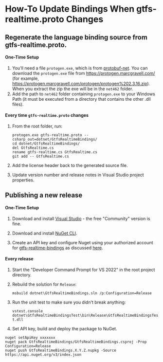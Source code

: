 # How-To Update Bindings When gtfs-realtime.proto Changes

## Regenerate the language binding source from gtfs-realtime.proto.

#### One-Time Setup

1. You'll need a file `protogen.exe`, which is from [protobuf-net](https://github.com/mgravell/protobuf-net). You can download the `protogen.exe` file from https://protogen.marcgravell.com/ (for example, https://protogen.marcgravell.com/protogen/protogen%202.3.16.zip).  When you extract the zip the exe will be in the `net462` folder.
1. Add the path to `net462` folder containing `protogen.exe` to your Windows Path (it must be executed from a directory that contains the other .dll files).

#### Every time `gtfs-realtime.proto` changes

1. From the root folder, run:

    ```
    protogen.exe gtfs-realtime.proto --csharp_out=dotnet/GtfsRealtimeBindings/
    cd dotnet/GtfsRealtimeBindings/
    del GtfsRealtime.cs
    rename gtfs-realtime.cs GtfsRealtime.cs 
    git add -- GtfsRealtime.cs
    ```

1. Add the license header back to the generated source file.

1. Update version number and release notes in Visual Studio project properties.

## Publishing a new release

#### One-Time Setup

1. Download and install [Visual Studio](https://visualstudio.microsoft.com/downloads/) - the free "Community" version is fine.

1. Download and install [NuGet CLI](https://docs.microsoft.com/en-us/nuget/tools/nuget-exe-cli-reference).

1. Create an API key and configure Nuget using your authorized account for [gtfs-realtime-bindings](https://www.nuget.org/packages/GtfsRealtimeBindings/) as discussed [here](https://docs.microsoft.com/en-us/nuget/create-packages/publish-a-package).

#### Every release

1. Start the "Developer Command Prompt for VS 2022" in the root project directory.

2. Rebuild the solution for `Release`:

    `msbuild dotnet\GtfsRealtimeBindings.sln /p:Configuration=Release`

3. Run the unit test to make sure you didn't break anything:

    `vstest.console dotnet\GtfsRealtimeBindingsTest\bin\Release\GtfsRealtimeBindingsTest.dll`

4. Set API key, build and deploy the package to NuGet.

```
nuget setApiKey xxxxxxx
nuget pack GtfsRealtimeBindings/GtfsRealtimeBindings.csproj -Prop Configuration=Release
nuget push GtfsRealtimeBindings.X.Y.Z.nupkg -Source https://api.nuget.org/v3/index.json
```
